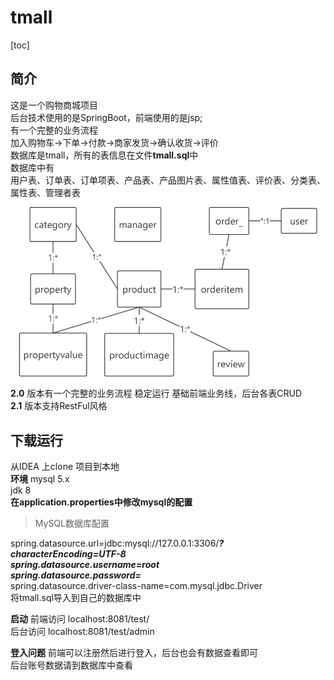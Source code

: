 # tmall

[toc]

## 简介
这是一个购物商城项目<br>
后台技术使用的是SpringBoot，前端使用的是jsp;<br>
有一个完整的业务流程 <br>
加入购物车->下单->付款->商家发货->确认收货->评价<br>
数据库是tmall，所有的表信息在文件**tmall.sql**中<br>
数据库中有<br>
用户表、订单表、订单项表、产品表、产品图片表、属性值表、评价表、分类表、属性表、管理者表<br>
![image](./pic/tableRelationship.png)<br>
**2.0** 版本有一个完整的业务流程 稳定运行 基础前端业务线，后台各表CRUD<br>
**2.1** 版本支持RestFul风格<br>
## 下载运行
从IDEA 上clone 项目到本地<br>
**环境**
mysql 5.x<br>
jdk 8<br>
**在application.properties中修改mysql的配置**
> MySQL数据库配置

spring.datasource.url=jdbc:mysql://127.0.0.1:3306/*****?characterEncoding=UTF-8<br>
spring.datasource.username=root<br>
spring.datasource.password=*****<br>
spring.datasource.driver-class-name=com.mysql.jdbc.Driver<br>
将tmall.sql导入到自己的数据库中<br>

**启动**
前端访问 localhost:8081/test/<br>
后台访问 localhost:8081/test/admin<br>

**登入问题**
前端可以注册然后进行登入，后台也会有数据查看即可<br>
后台账号数据请到数据库中查看
